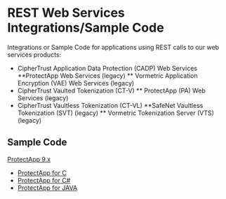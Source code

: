 # REST Web Services Integrations/Sample Code

Integrations or Sample Code for applications using REST calls to our web services products:

* CipherTrust Application Data Protection (CADP) Web Services
**ProtectApp Web Services (legacy)
** Vormetric Application Encryption (VAE) Web Services (legacy)
* CipherTrust Vaulted Tokenization (CT-V)
** ProtectApp (PA) Web Services (legacy)
* CipherTrust Vaultless Tokenization (CT-VL)
**SafeNet Vaultless Tokenization (SVT) (legacy)
** Vormetric Tokenization Server (VTS) (legacy)

## Sample Code

[ProtectApp 9.x](pa-9.0)

* [ProtectApp for C](pa-9.0/c_samples)
* [ProtectApp for C#](pa-9.0/csharp_samples)
* [ProtectApp for JAVA](pa-9.0/java_samples)
